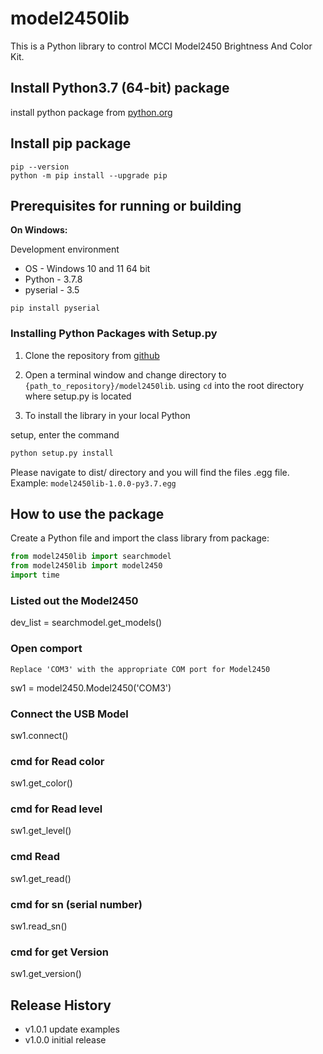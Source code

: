 # model2450lib

This is a Python library to control MCCI Model2450 Brightness And Color Kit.

## Install Python3.7 (64-bit) package

install python package from [python.org](https://www.python.org/ftp/python/3.7.8/python-3.7.8-amd64.exe)

## Install pip package

```shell
pip --version
python -m pip install --upgrade pip
```

## Prerequisites for running or building

<strong>On Windows:</strong>

Development environment

* OS - Windows 10 and 11 64 bit
* Python - 3.7.8
* pyserial - 3.5

```shell
pip install pyserial
```

### Installing Python Packages with Setup.py

1. Clone the repository from [github](https://github.com/mcci-usb/model2450lib)

2. Open a terminal window and change directory to  `{path_to_repository}/model2450lib`. using `cd` into the root directory where setup.py is located

3. To install the library in your local Python

setup, enter the command

```bash
python setup.py install
```

Please navigate to dist/ directory and you will find the files .egg file.
Example: `model2450lib-1.0.0-py3.7.egg`

## How to use the package

Create a Python file and import the class library from package:

```python
from model2450lib import searchmodel
from model2450lib import model2450
import time
```

### Listed out the Model2450

dev_list = searchmodel.get_models()

### Open comport

```
Replace 'COM3' with the appropriate COM port for Model2450
```
sw1 = model2450.Model2450('COM3')

### Connect the USB Model

sw1.connect()

### cmd for Read color

sw1.get_color()

### cmd for Read level

sw1.get_level()

### cmd Read

sw1.get_read()

### cmd for sn (serial number)

sw1.read_sn()

### cmd for get Version

sw1.get_version()

## Release History

- v1.0.1 update examples
- v1.0.0 initial release
